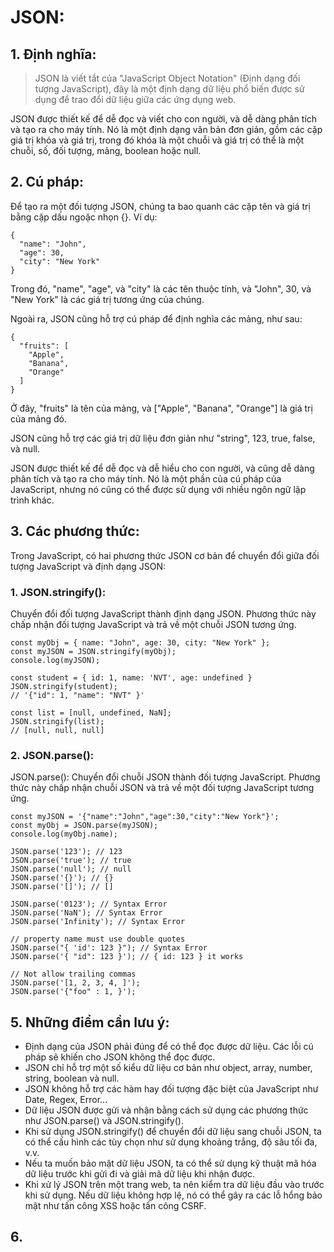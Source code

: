 # JSON:

## 1. Định nghĩa:
> JSON là viết tắt của "JavaScript Object Notation" (Định dạng đối tượng JavaScript), đây là một định dạng dữ liệu phổ biến được sử dụng để trao đổi dữ liệu giữa các ứng dụng web.

JSON được thiết kế để dễ đọc và viết cho con người, và dễ dàng phân tích và tạo ra cho máy tính. Nó là một định dạng văn bản đơn giản, gồm các cặp giá trị khóa và giá trị, trong đó khóa là một chuỗi và giá trị có thể là một chuỗi, số, đối tượng, mảng, boolean hoặc null.

## 2. Cú pháp:
Để tạo ra một đối tượng JSON, chúng ta bao quanh các cặp tên và giá trị bằng cặp dấu ngoặc nhọn {}. Ví dụ:
```
{
  "name": "John",
  "age": 30,
  "city": "New York"
}
```
Trong đó, "name", "age", và "city" là các tên thuộc tính, và "John", 30, và "New York" là các giá trị tương ứng của chúng.

Ngoài ra, JSON cũng hỗ trợ cú pháp để định nghĩa các mảng, như sau:
```
{
  "fruits": [
    "Apple",
    "Banana",
    "Orange"
  ]
}
```
Ở đây, "fruits" là tên của mảng, và ["Apple", "Banana", "Orange"] là giá trị của mảng đó.

JSON cũng hỗ trợ các giá trị dữ liệu đơn giản như "string", 123, true, false, và null.

JSON được thiết kế để dễ đọc và dễ hiểu cho con người, và cũng dễ dàng phân tích và tạo ra cho máy tính. Nó là một phần của cú pháp của JavaScript, nhưng nó cũng có thể được sử dụng với nhiều ngôn ngữ lập trình khác.

## 3. Các phương thức:
Trong JavaScript, có hai phương thức JSON cơ bản để chuyển đổi giữa đối tượng JavaScript và định dạng JSON:
### 1. JSON.stringify(): 
Chuyển đổi đối tượng JavaScript thành định dạng JSON. Phương thức này chấp nhận đối tượng JavaScript và trả về một chuỗi JSON tương ứng.
```
const myObj = { name: "John", age: 30, city: "New York" };
const myJSON = JSON.stringify(myObj);
console.log(myJSON);
```

```
const student = { id: 1, name: 'NVT', age: undefined }
JSON.stringify(student);
// '{"id": 1, "name": "NVT" }'
```

```
const list = [null, undefined, NaN];
JSON.stringify(list);
// [null, null, null]
```
### 2. JSON.parse():
JSON.parse(): Chuyển đổi chuỗi JSON thành đối tượng JavaScript. Phương thức này chấp nhận chuỗi JSON và trả về một đối tượng JavaScript tương ứng.
```
const myJSON = '{"name":"John","age":30,"city":"New York"}';
const myObj = JSON.parse(myJSON);
console.log(myObj.name);
```

```
JSON.parse('123'); // 123
JSON.parse('true'); // true
JSON.parse('null'); // null
JSON.parse('{}'); // {}
JSON.parse('[]'); // []
```

```
JSON.parse('0123'); // Syntax Error
JSON.parse('NaN'); // Syntax Error
JSON.parse('Infinity'); // Syntax Error
```

```
// property name must use double quotes
JSON.parse("{ 'id': 123 }"); // Syntax Error
JSON.parse('{ "id": 123 }'); // { id: 123 } it works
```

```
// Not allow trailing commas
JSON.parse('[1, 2, 3, 4, ]');
JSON.parse('{"foo" : 1, }');
```

## 5. Những điểm cần lưu ý:
- Định dạng của JSON phải đúng để có thể đọc được dữ liệu. Các lỗi cú pháp sẽ khiến cho JSON không thể đọc được.
- JSON chỉ hỗ trợ một số kiểu dữ liệu cơ bản như object, array, number, string, boolean và null.
- JSON không hỗ trợ các hàm hay đối tượng đặc biệt của JavaScript như Date, Regex, Error...
- Dữ liệu JSON được gửi và nhận bằng cách sử dụng các phương thức như JSON.parse() và JSON.stringify().
- Khi sử dụng JSON.stringify() để chuyển đổi dữ liệu sang chuỗi JSON, ta có thể cấu hình các tùy chọn như sử dụng khoảng trắng, độ sâu tối đa, v.v.
- Nếu ta muốn bảo mật dữ liệu JSON, ta có thể sử dụng kỹ thuật mã hóa dữ liệu trước khi gửi đi và giải mã dữ liệu khi nhận được.
- Khi xử lý JSON trên một trang web, ta nên kiểm tra dữ liệu đầu vào trước khi sử dụng. Nếu dữ liệu không hợp lệ, nó có thể gây ra các lỗ hổng bảo mật như tấn công XSS hoặc tấn công CSRF.

## 6. 
